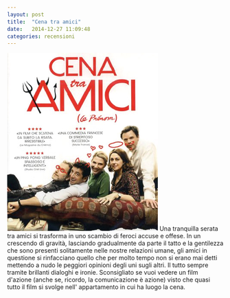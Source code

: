 ```yaml
---
layout: post
title:  "Cena tra amici"
date:   2014-12-27 11:09:48
categories: recensioni
---
```




<div class = "post-article">
<p>
<img src = "/assets/Cena tra amici.jpg" class = "textwrap">
Una tranquilla serata tra amici si trasforma in uno scambio di feroci accuse e offese. In un crescendo di gravità, lasciando gradualmente da parte il tatto e la gentilezza che sono presenti solitamente nelle nostre relazioni umane, gli amici in questione si rinfacciano quello che per molto tempo non si erano mai detti mettendo a nudo le peggiori opinioni degli uni sugli altri. Il tutto sempre tramite brillanti dialoghi e ironie.
Sconsigliato se vuoi vedere un film d'azione (anche se, ricordo, la comunicazione è azione) visto che quasi tutto il film si svolge nell' appartamento in cui ha luogo la cena.
</p>
</div>